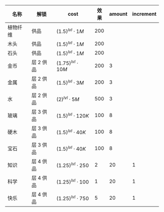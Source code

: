 | 名称  | 解锁  | cost | 效果  | amount | increment |
| --- | --- | ---- | --- | ------ | --------- |
| 植物纤维 | 供品 | ${(1.5)}^{lvl}  \cdot  1M$ | 200 |  |  |
| 木头 | 供品 | ${(1.5)}^{lvl}  \cdot  1M$ | 200 |  |  |
| 石头 | 供品 | ${(1.5)}^{lvl}  \cdot  1M$ | 200 |  |  |
| 金币 | 层 2 供品 | ${(1.75)}^{lvl}  \cdot  10M$ | 200 | 3 |  |
| 金属 | 层 2 供品 | ${(1.5)}^{lvl}  \cdot  3M$ | 200 | 3 |  |
| 水 | 层 2 供品 | ${(2)}^{lvl}  \cdot  5M$ | 500 | 3 |  |
| 玻璃 | 层 3 供品 | ${(1.5)}^{lvl}  \cdot  120K$ | 100 | 8 |  |
| 硬木 | 层 3 供品 | ${(1.5)}^{lvl}  \cdot  40K$ | 100 | 8 |  |
| 宝石 | 层 3 供品 | ${(1.5)}^{lvl}  \cdot  40K$ | 100 | 8 |  |
| 知识 | 层 4 供品 | ${(1.25)}^{lvl}  \cdot  250$ | 2 | 20 | 1 |
| 科学 | 层 4 供品 | ${(1.25)}^{lvl}  \cdot  100$ | 1 | 20 | 1 |
| 快乐 | 层 4 供品 | ${(1.25)}^{lvl}  \cdot  750$ | 5 | 20 | 1 |
